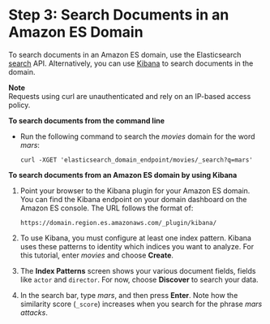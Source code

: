 # Step 3: Search Documents in an Amazon ES Domain<a name="es-gsg-search"></a>

To search documents in an Amazon ES domain, use the Elasticsearch [search](https://www.elastic.co/guide/en/elasticsearch/reference/current/_the_search_api.html) API\. Alternatively, you can use [Kibana](es-kibana.md#es-managedomains-kibana) to search documents in the domain\.

**Note**  
Requests using curl are unauthenticated and rely on an IP\-based access policy\.

**To search documents from the command line**
+ Run the following command to search the *movies* domain for the word *mars*:

  ```
  curl -XGET 'elasticsearch_domain_endpoint/movies/_search?q=mars'
  ```

**To search documents from an Amazon ES domain by using Kibana**

1. Point your browser to the Kibana plugin for your Amazon ES domain\. You can find the Kibana endpoint on your domain dashboard on the Amazon ES console\. The URL follows the format of:

   ```
   https://domain.region.es.amazonaws.com/_plugin/kibana/
   ```

1. To use Kibana, you must configure at least one index pattern\. Kibana uses these patterns to identity which indices you want to analyze\. For this tutorial, enter *movies* and choose **Create**\.

1. The **Index Patterns** screen shows your various document fields, fields like `actor` and `director`\. For now, choose **Discover** to search your data\.

1. In the search bar, type *mars*, and then press **Enter**\. Note how the similarity score \(`_score`\) increases when you search for the phrase *mars attacks*\.